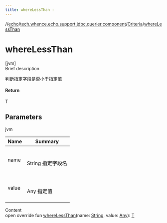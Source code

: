 ```yaml
---
title: whereLessThan -
---
```

//[echo](../../index.md)/[tech.whence.echo.support.jdbc.querier.component](../index.md)/[Criteria](index.md)/[whereLessThan](where-less-than.md)



# whereLessThan  
[jvm]  
Brief description  


判断指定字段是否小于指定值



#### Return  


T



## Parameters  
  
jvm  
  
|  Name|  Summary| 
|---|---|
| name| <br><br>String 指定字段名<br><br>
| value| <br><br>Any 指定值<br><br>
  
  
Content  
open override fun [whereLessThan](where-less-than.md)(name: [String](https://kotlinlang.org/api/latest/jvm/stdlib/kotlin/-string/index.html), value: [Any](https://kotlinlang.org/api/latest/jvm/stdlib/kotlin/-any/index.html)): [T](index.md)  



